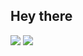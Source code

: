 ## Hey there
![](https://github-readme-stats.vercel.app/api/top-langs?username=ac34)
![](https://github-readme-stats.vercel.app/api/top-langs?username=ac34&show_icons=true&locale=en&layout=compact)
